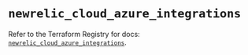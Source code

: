 # `newrelic_cloud_azure_integrations`

Refer to the Terraform Registry for docs: [`newrelic_cloud_azure_integrations`](https://registry.terraform.io/providers/newrelic/newrelic/3.64.0/docs/resources/cloud_azure_integrations).
